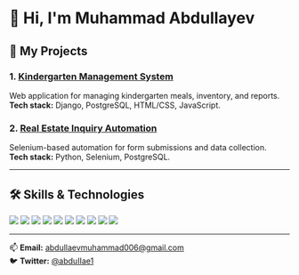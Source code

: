 # 👋 Hi, I'm Muhammad Abdullayev

## 🚀 My Projects

### 1. [Kindergarten Management System](https://github.com/muhammad405/kindergarten_project)
Web application for managing kindergarten meals, inventory, and reports.  
**Tech stack:** Django, PostgreSQL, HTML/CSS, JavaScript.

### 2. [Real Estate Inquiry Automation](https://github.com/muhammad405/real_estate_inquiry)
Selenium-based automation for form submissions and data collection.  
**Tech stack:** Python, Selenium, PostgreSQL.

---

## 🛠 Skills & Technologies

<p align="left">
<img src="https://img.shields.io/badge/Python-3776AB?style=for-the-badge&logo=python&logoColor=white"/>
<img src="https://img.shields.io/badge/Django-092E20?style=for-the-badge&logo=django&logoColor=white"/>
<img src="https://img.shields.io/badge/PostgreSQL-316192?style=for-the-badge&logo=postgresql&logoColor=white"/>
<img src="https://img.shields.io/badge/JavaScript-F7DF1E?style=for-the-badge&logo=javascript&logoColor=black"/>
<img src="https://img.shields.io/badge/HTML5-E34F26?style=for-the-badge&logo=html5&logoColor=white"/>
<img src="https://img.shields.io/badge/CSS3-1572B6?style=for-the-badge&logo=css3&logoColor=white"/>
<img src="https://img.shields.io/badge/Selenium-43B02A?style=for-the-badge&logo=selenium&logoColor=white"/>
<img src="https://img.shields.io/badge/Redis-DC382D?style=for-the-badge&logo=redis&logoColor=white"/>
<img src="https://img.shields.io/badge/RabbitMQ-FF6600?style=for-the-badge&logo=rabbitmq&logoColor=white"/>
<img src="https://img.shields.io/badge/MongoDB-47A248?style=for-the-badge&logo=mongodb&logoColor=white"/>
</p>

---

📫 **Email:** abdullaevmuhammad006@gmail.com  
🐦 **Twitter:** [@abduIIae1](https://twitter.com/abduIIae1)  
